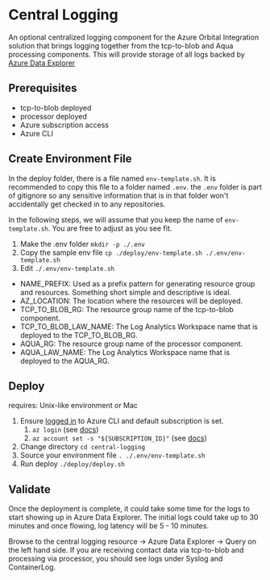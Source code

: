 # Central Logging
An optional centralized logging component for the Azure Orbital Integration solution that brings logging together from the tcp-to-blob and Aqua processing components. This will provide storage of all logs backed by [Azure Data Explorer](https://docs.microsoft.com/en-us/azure/data-explorer/data-explorer-overview)

## Prerequisites
* tcp-to-blob deployed
* processor deployed
* Azure subscription access
* Azure CLI

## Create Environment File
In the deploy folder, there is a file named `env-template.sh`. It is recommended to copy this file to a folder named `.env`. the `.env` folder is part of gitignore so any sensitive information that is in that folder won't accidentally get checked in to any repositories.

In the following steps, we will assume that you keep the name of `env-template.sh`. You are free to adjust as you see fit.

1. Make the .env folder `mkdir -p ./.env`
2. Copy the sample env file `cp ./deploy/env-template.sh ./.env/env-template.sh`
3. Edit `./.env/env-template.sh`
  * NAME_PREFIX: Used as a prefix pattern for generating resource group and resources. Something short simple and descriptive is ideal.
  * AZ_LOCATION: The location where the resources will be deployed.
  * TCP_TO_BLOB_RG: The resource group name of the tcp-to-blob component.
  * TCP_TO_BLOB_LAW_NAME: The Log Analytics Workspace name that is deployed to the TCP_TO_BLOB_RG.
  * AQUA_RG: The resource group name of the processor component.
  * AQUA_LAW_NAME: The Log Analytics Workspace name that is deployed to the AQUA_RG.

## Deploy
requires: Unix-like environment or Mac
1. Ensure [logged in](https://docs.microsoft.com/en-us/cli/azure/authenticate-azure-cli) to Azure CLI and default subscription is set. 
   1. `az login` (see [docs](https://docs.microsoft.com/en-us/cli/azure/authenticate-azure-cli))
   2. `az account set -s "${SUBSCRIPTION_ID}"` (see [docs](https://docs.microsoft.com/en-us/cli/azure/manage-azure-subscriptions-azure-cli#change-the-active-subscription))
2. Change directory `cd central-logging`
3. Source your environment file `. ./.env/env-template.sh`
4. Run deploy `./deploy/deploy.sh`

## Validate
Once the deployment is complete, it could take some time for the logs to start showing up in Azure Data Explorer. The initial logs could take up to 30 minutes and once flowing, log latency will be 5 - 10 minutes.

Browse to the central logging resource -> Azure Data Explorer -> Query on the left hand side. If you are receiving contact data via tcp-to-blob and processing via processor, you should see logs under Syslog and ContainerLog.